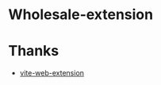 # Wholesale-extension

# Thanks

- [vite-web-extension](https://github.com/JohnBra/vite-web-extension)
